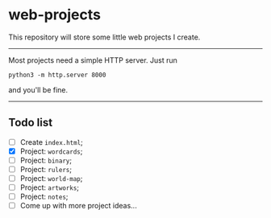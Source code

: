 # web-projects

This repository will store some little web projects I create.

<hr>

Most projects need a simple HTTP server. Just run

```python3 -m http.server 8000```

and you'll be fine.

<hr>

## Todo list

- [ ] Create `index.html`;
- [x] Project: `wordcards`;
- [ ] Project: `binary`;
- [ ] Project: `rulers`;
- [ ] Project: `world-map`;
- [ ] Project: `artworks`;
- [ ] Project: `notes`;
- [ ] Come up with more project ideas...
